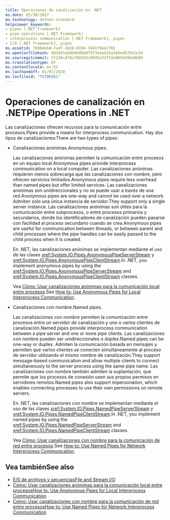 ```yaml
---
title: Operaciones de canalización en .NET
ms.date: 03/30/2017
ms.technology: dotnet-standard
helpviewer_keywords:
- pipes [.NET Framework]
- pipe operations [.NET Framework]
- interprocess communication [.NET Framework], pipes
- I/O [.NET Framework], pipes
ms.assetid: 7b964ebd-7a4f-4d28-8194-7841f9e4c702
ms.openlocfilehash: 693dd1eb0b0b9bb87973eead26a344ed67641e34
ms.sourcegitcommit: 5f236cd78cf09593c8945a7d753e0850e96a0b80
ms.translationtype: HT
ms.contentlocale: es-ES
ms.lasthandoff: 01/07/2020
ms.locfileid: "75706561"
---
```

# <a name="pipe-operations-in-net"></a><span data-ttu-id="4f9bb-102">Operaciones de canalización en .NET</span><span class="sxs-lookup"><span data-stu-id="4f9bb-102">Pipe Operations in .NET</span></span>
<span data-ttu-id="4f9bb-103">Las canalizaciones ofrecen recursos para la comunicación entre procesos.</span><span class="sxs-lookup"><span data-stu-id="4f9bb-103">Pipes provide a means for interprocess communication.</span></span> <span data-ttu-id="4f9bb-104">Hay dos tipos de canalizaciones:</span><span class="sxs-lookup"><span data-stu-id="4f9bb-104">There are two types of pipes:</span></span>  
  
- <span data-ttu-id="4f9bb-105">Canalizaciones anónimas.</span><span class="sxs-lookup"><span data-stu-id="4f9bb-105">Anonymous pipes.</span></span>  
  
     <span data-ttu-id="4f9bb-106">Las canalizaciones anónimas permiten la comunicación entre procesos en un equipo local.</span><span class="sxs-lookup"><span data-stu-id="4f9bb-106">Anonymous pipes provide interprocess communication on a local computer.</span></span> <span data-ttu-id="4f9bb-107">Las canalizaciones anónimas requieren menos sobrecarga que las canalizaciones con nombre, pero ofrecen servicios limitados.</span><span class="sxs-lookup"><span data-stu-id="4f9bb-107">Anonymous pipes require less overhead than named pipes but offer limited services.</span></span> <span data-ttu-id="4f9bb-108">Las canalizaciones anónimas son unidireccionales y no se puede usar a través de una red.</span><span class="sxs-lookup"><span data-stu-id="4f9bb-108">Anonymous pipes are one-way and cannot be used over a network.</span></span> <span data-ttu-id="4f9bb-109">Admiten solo una única instancia de servidor.</span><span class="sxs-lookup"><span data-stu-id="4f9bb-109">They support only a single server instance.</span></span> <span data-ttu-id="4f9bb-110">Las canalizaciones anónimas son útiles para la comunicación entre subprocesos, o entre procesos primarios y secundarios, donde los identificadores de canalización pueden pasarse con facilidad al proceso secundario cuando se crea.</span><span class="sxs-lookup"><span data-stu-id="4f9bb-110">Anonymous pipes are useful for communication between threads, or between parent and child processes where the pipe handles can be easily passed to the child process when it is created.</span></span>  
  
     <span data-ttu-id="4f9bb-111">En .NET, las canalizaciones anónimas se implementan mediante el uso de las clases <xref:System.IO.Pipes.AnonymousPipeServerStream> y <xref:System.IO.Pipes.AnonymousPipeClientStream>.</span><span class="sxs-lookup"><span data-stu-id="4f9bb-111">In .NET, you implement anonymous pipes by using the <xref:System.IO.Pipes.AnonymousPipeServerStream> and <xref:System.IO.Pipes.AnonymousPipeClientStream> classes.</span></span>  
  
     <span data-ttu-id="4f9bb-112">Vea [Cómo: Usar canalizaciones anónimas para la comunicación local entre procesos](../../../docs/standard/io/how-to-use-anonymous-pipes-for-local-interprocess-communication.md).</span><span class="sxs-lookup"><span data-stu-id="4f9bb-112">See [How to: Use Anonymous Pipes for Local Interprocess Communication](../../../docs/standard/io/how-to-use-anonymous-pipes-for-local-interprocess-communication.md).</span></span>  
  
- <span data-ttu-id="4f9bb-113">Canalizaciones con nombre.</span><span class="sxs-lookup"><span data-stu-id="4f9bb-113">Named pipes.</span></span>  
  
     <span data-ttu-id="4f9bb-114">Las canalizaciones con nombre permiten la comunicación entre procesos entre un servidor de canalización y uno o varios clientes de canalización.</span><span class="sxs-lookup"><span data-stu-id="4f9bb-114">Named pipes provide interprocess communication between a pipe server and one or more pipe clients.</span></span> <span data-ttu-id="4f9bb-115">Las canalizaciones con nombre pueden ser unidireccionales o dúplex.</span><span class="sxs-lookup"><span data-stu-id="4f9bb-115">Named pipes can be one-way or duplex.</span></span> <span data-ttu-id="4f9bb-116">Admiten la comunicación basada en mensajes y permiten que varios clientes se conecten simultáneamente al proceso de servidor utilizando el mismo nombre de canalización.</span><span class="sxs-lookup"><span data-stu-id="4f9bb-116">They support message-based communication and allow multiple clients to connect simultaneously to the server process using the same pipe name.</span></span> <span data-ttu-id="4f9bb-117">Las canalizaciones con nombre también admiten la suplantación, que permite que los procesos de conexión usen sus propios permisos en servidores remotos.</span><span class="sxs-lookup"><span data-stu-id="4f9bb-117">Named pipes also support impersonation, which enables connecting processes to use their own permissions on remote servers.</span></span>  
  
     <span data-ttu-id="4f9bb-118">En .NET, las canalizaciones con nombre se implementan mediante el uso de las clases <xref:System.IO.Pipes.NamedPipeServerStream> y <xref:System.IO.Pipes.NamedPipeClientStream>.</span><span class="sxs-lookup"><span data-stu-id="4f9bb-118">In .NET, you implement named pipes by using the <xref:System.IO.Pipes.NamedPipeServerStream> and <xref:System.IO.Pipes.NamedPipeClientStream> classes.</span></span>  
  
     <span data-ttu-id="4f9bb-119">Vea [Cómo: Usar canalizaciones con nombre para la comunicación de red entre procesos](../../../docs/standard/io/how-to-use-named-pipes-for-network-interprocess-communication.md).</span><span class="sxs-lookup"><span data-stu-id="4f9bb-119">See [How to: Use Named Pipes for Network Interprocess Communication](../../../docs/standard/io/how-to-use-named-pipes-for-network-interprocess-communication.md).</span></span>  
  
## <a name="see-also"></a><span data-ttu-id="4f9bb-120">Vea también</span><span class="sxs-lookup"><span data-stu-id="4f9bb-120">See also</span></span>

- [<span data-ttu-id="4f9bb-121">E/S de archivos y secuencias</span><span class="sxs-lookup"><span data-stu-id="4f9bb-121">File and Stream I/O</span></span>](../../../docs/standard/io/index.md)
- [<span data-ttu-id="4f9bb-122">Cómo: Usar canalizaciones anónimas para la comunicación local entre procesos</span><span class="sxs-lookup"><span data-stu-id="4f9bb-122">How to: Use Anonymous Pipes for Local Interprocess Communication</span></span>](../../../docs/standard/io/how-to-use-anonymous-pipes-for-local-interprocess-communication.md)
- [<span data-ttu-id="4f9bb-123">Cómo: Usar canalizaciones con nombre para la comunicación de red entre procesos</span><span class="sxs-lookup"><span data-stu-id="4f9bb-123">How to: Use Named Pipes for Network Interprocess Communication</span></span>](../../../docs/standard/io/how-to-use-named-pipes-for-network-interprocess-communication.md)
